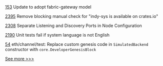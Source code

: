 
[153](https://github.com/hyperledger/fabric-sdk-py/issues/153) Update to adopt fabric-gateway model

[2395](https://github.com/hyperledger/indy-sdk/issues/2395) Remove blocking manual check for "indy-sys is available on crates.io"

[2308](https://github.com/hyperledger/besu/issues/2308) Separate Listening and Discovery Ports in Node Configuration

[2190](https://github.com/hyperledger/besu/issues/2190) Unit tests fail if system language is not English

[54](https://github.com/hyperledger-labs/go-perun/issues/54) eth/channel/test: Replace custom genesis code in `SimulatedBackend` constructor with `core.DeveloperGenesisBlock`


[See more >>>](https://start-here.hyperledger.org/issues)
